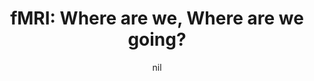 ---
title: "fMRI: Where are we, Where are we going?"
project_id: 
date: nil
conference_id: ""
presenters:
   - peter_bandettini
summary: "<p>West Virginia University, Morgantown, WV</p>"
file: /assets/presentations/T124.ppt
filename: T124.ppt
layout: presentation
---